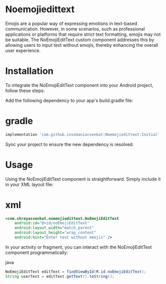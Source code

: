 # Noemojiedittext

Emojis are a popular way of expressing emotions in text-based communication. However, in some scenarios, such as professional applications or platforms that require strict text formatting, emojis may not be suitable. The NoEmojiEditText custom component addresses this by allowing users to input text without emojis, thereby enhancing the overall user experience.

# Installation
To integrate the NoEmojiEditText component into your Android project, follow these steps:

Add the following dependency to your app's build.gradle file:

# gradle
```gradle
implementation 'com.github.insomaniacvenkat:Noemojiedittext:Initial'
```
Sync your project to ensure the new dependency is resolved.

# Usage
Using the NoEmojiEditText component is straightforward. Simply include it in your XML layout file:

# xml
```xml
<com.shreyasvenkat.noemojiedittext.NoEmojiEditText
    android:id="@+id/noEmojiEditText"
    android:layout_width="match_parent"
    android:layout_height="wrap_content"
    android:hint="Enter text without emojis" />
```
In your activity or fragment, you can interact with the NoEmojiEditText component programmatically:

java
```java
NoEmojiEditText editText = findViewById(R.id.noEmojiEditText);
String userText = editText.getText().toString();
```
